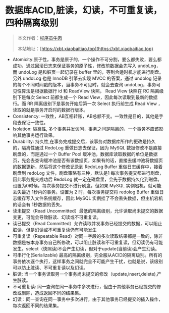 # 数据库ACID,脏读，幻读，不可重复读，四种隔离级别

> 本文作者：[程序员牛肉](https://github.com/luoye6)
>
> 本站地址：[https://xbt.xiaobaitiao.top](https://xbt.xiaobaitiao.top)

- Atomicity:原子性，事务是原子的，一个操作不可分割，要么都失败，要么都成功，通过回滚日志来保证事务的原子性，修改前数据会先写入 undoLog，而 undoLog 是和脏页一起记录在 buffer 里的，等到合适时机才能进行刷盘。另外 undoLog 也是 InnoDB 引擎去实现 MVCC 的答案，通过 undolog 记录的每个不同时间戳的版本，当事务不可见时，就会去查询 undoLog，事务可见性算法是根据数据行 id 和 ReadView 快照， Read View 快照在 RC 隔离级别下是每次 Select 前都生成一个 Read View，因此每次读取到最新的数据行。而 RR 隔离级别下是事务开始后第一次 Select 执行前生成 Read View ，读取的就是事务开启时的数据行版本。
- Consistency: 一致性，AB互相转账，AB总额不变。一致性是目的，其他是手段去保证一致性。
- Isolation: 隔离性, 多个事务并发访问，事务之间是隔离的，一个事务不应该影响其他事务运行效果。
- Durability: 持久性,在事务完成提交后，该事务对数据库所作的更改是持久的，隔离性通过 RedoLog 重做日志去保证，因为 MySQL 数据修改不是直接刷盘的，而是通过一个 Buffer Pool 缓冲池，数据库读取数据的单位是数据页，先会去查询缓冲池是否有该数据页，如果有的话，直接去缓冲池将数据页的数据更新，然后将这个修改记录到 RedoLog Buffer 重做日志缓存中，接着刷盘到 redoLog 文件，刷盘策略有三种，默认是1 每次事务提交都进行刷盘，因此事务提交成功后 RedoLog 就一定在磁盘里，会先于数据持久化到磁盘。设置为0时候，每次事务提交不进行刷盘，但如果 MySQL 实例宕机，就可能丢失最近 1秒内的事务。设置为 2 时，每次事务提交将 redolog Buffer 重做日志缓存写入文件系统缓存，因此 MySQL 实例挂了不会丢失数据，但主机宕机的话会有 1秒数据的丢失。
- 读未提交（Read Uncommitted）最低的隔离级别，允许读取尚未提交的数据变更，可能会导致脏读、幻读或不可重复读。
- 读已提交（Read Committed）允许读取并发事务已经提交的数据，可以阻止脏读，但是幻读或不可重复读仍有可能发生
- 可重复读（Repeatable Read）对同一字段的多次读取结果都是一致的，除非数据是被本身事务自己所修改，可以阻止脏读和不可重复读，但幻读仍有可能发生。select（快照读)不会产生幻读，但对于update(当前读)会产生幻读。
- 可串行化(Serializable) 最高的隔离级别，完全服从ACID的隔离级别。所有的事务依次逐个执行，这样事务之间就完全不可能产生干扰，也就是说，该级别可以防止脏读、不可重复读以及幻读。
- 脏读: 当一个事务读取另一个事务尚未提交的修改（update,insert,delete),产生脏读。
- 不可重复读: 同一查询在同一事务中多次进行，但由于其他事务已经提交的修改或删除，造成返回不同的结果集。
- 幻读：同一查询在同一事务中多次进行，由于其他事务已经提交的插入操作，每次返回不同的结果集。